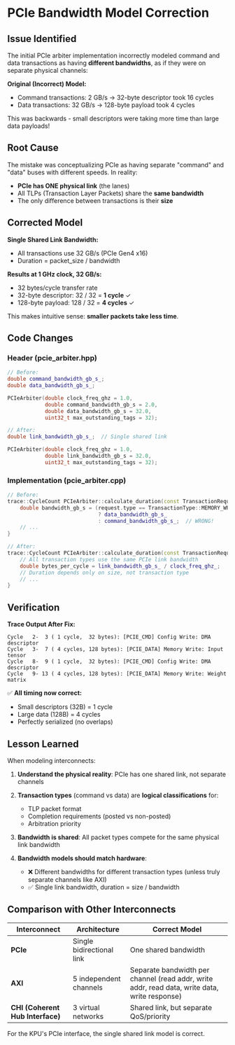 # PCIe Bandwidth Model Correction

## Issue Identified

The initial PCIe arbiter implementation incorrectly modeled command and data transactions as having **different bandwidths**, as if they were on separate physical channels:

**Original (Incorrect) Model:**
- Command transactions: 2 GB/s → 32-byte descriptor took 16 cycles
- Data transactions: 32 GB/s → 128-byte payload took 4 cycles

This was backwards - small descriptors were taking more time than large data payloads!

## Root Cause

The mistake was conceptualizing PCIe as having separate "command" and "data" buses with different speeds. In reality:

- **PCIe has ONE physical link** (the lanes)
- All TLPs (Transaction Layer Packets) share the **same bandwidth**
- The only difference between transactions is their **size**

## Corrected Model

**Single Shared Link Bandwidth:**
- All transactions use 32 GB/s (PCIe Gen4 x16)
- Duration = packet_size / bandwidth

**Results at 1 GHz clock, 32 GB/s:**
- 32 bytes/cycle transfer rate
- 32-byte descriptor: 32 / 32 = **1 cycle** ✓
- 128-byte payload: 128 / 32 = **4 cycles** ✓

This makes intuitive sense: **smaller packets take less time**.

## Code Changes

### Header (pcie_arbiter.hpp)

```cpp
// Before:
double command_bandwidth_gb_s_;
double data_bandwidth_gb_s_;

PCIeArbiter(double clock_freq_ghz = 1.0,
            double command_bandwidth_gb_s = 2.0,
            double data_bandwidth_gb_s = 32.0,
            uint32_t max_outstanding_tags = 32);

// After:
double link_bandwidth_gb_s_;  // Single shared link

PCIeArbiter(double clock_freq_ghz = 1.0,
            double link_bandwidth_gb_s = 32.0,
            uint32_t max_outstanding_tags = 32);
```

### Implementation (pcie_arbiter.cpp)

```cpp
// Before:
trace::CycleCount PCIeArbiter::calculate_duration(const TransactionRequest& request) const {
    double bandwidth_gb_s = (request.type == TransactionType::MEMORY_WRITE)
                             ? data_bandwidth_gb_s_
                             : command_bandwidth_gb_s_;  // WRONG!
    // ...
}

// After:
trace::CycleCount PCIeArbiter::calculate_duration(const TransactionRequest& request) const {
    // All transaction types use the same PCIe link bandwidth
    double bytes_per_cycle = link_bandwidth_gb_s_ / clock_freq_ghz_;
    // Duration depends only on size, not transaction type
    // ...
}
```

## Verification

**Trace Output After Fix:**

```
Cycle   2-  3 ( 1 cycle,  32 bytes): [PCIE_CMD] Config Write: DMA descriptor
Cycle   3-  7 ( 4 cycles, 128 bytes): [PCIE_DATA] Memory Write: Input tensor
Cycle   8-  9 ( 1 cycle,  32 bytes): [PCIE_CMD] Config Write: DMA descriptor
Cycle   9- 13 ( 4 cycles, 128 bytes): [PCIE_DATA] Memory Write: Weight matrix
```

✅ **All timing now correct:**
- Small descriptors (32B) = 1 cycle
- Large data (128B) = 4 cycles
- Perfectly serialized (no overlaps)

## Lesson Learned

When modeling interconnects:

1. **Understand the physical reality**: PCIe has one shared link, not separate channels
2. **Transaction types** (command vs data) are **logical classifications** for:
   - TLP packet format
   - Completion requirements (posted vs non-posted)
   - Arbitration priority

3. **Bandwidth is shared**: All packet types compete for the same physical link bandwidth

4. **Bandwidth models should match hardware**:
   - ❌ Different bandwidths for different transaction types (unless truly separate channels like AXI)
   - ✅ Single link bandwidth, duration = size / bandwidth

## Comparison with Other Interconnects

| Interconnect | Architecture | Correct Model |
|--------------|--------------|---------------|
| **PCIe** | Single bidirectional link | One shared bandwidth |
| **AXI** | 5 independent channels | Separate bandwidth per channel (read addr, write addr, read data, write data, write response) |
| **CHI (Coherent Hub Interface)** | 3 virtual networks | Shared link, but separate QoS/priority |

For the KPU's PCIe interface, the single shared link model is correct.
